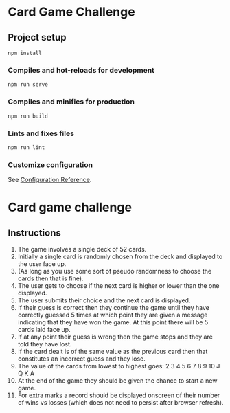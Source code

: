 # Card Game Challenge

## Project setup
```
npm install
```

### Compiles and hot-reloads for development
```
npm run serve
```

### Compiles and minifies for production
```
npm run build
```

### Lints and fixes files
```
npm run lint
```

### Customize configuration
See [Configuration Reference](https://cli.vuejs.org/config/).


# Card game challenge
## Instructions
1. The game involves a single deck of 52 cards.
2. Initially a single card is randomly chosen from the deck and displayed to the user face up.
 1. (As long as you use some sort of pseudo randomness to choose the cards then that is fine).
3. The user gets to choose if the next card is higher or lower than the one displayed.
4. The user submits their choice and the next card is displayed.
5. If their guess is correct then they continue the game until they have correctly guessed 5 times at which point they are given a message indicating that they have won the game. At this point there will be 5 cards laid face up.
6. If at any point their guess is wrong then the game stops and they are told they have lost.
7. If the card dealt is of the same value as the previous card then that constitutes an incorrect guess and they lose.
8. The value of the cards from lowest to highest goes:
   2 3 4 5 6 7 8 9 10 J Q K A
9. At the end of the game they should be given the chance to start a new game.
10. For extra marks a record should be displayed onscreen of their number of wins vs losses (which does not need to persist after browser refresh).
